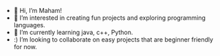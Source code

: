- 👋 Hi, I’m Maham!
- 👀 I’m interested in creating fun projects and exploring programming languages.
- 🌱 I’m currently learning java, c++, Python.
- :) I’m looking to collaborate on easy projects that are beginner friendly for now.
